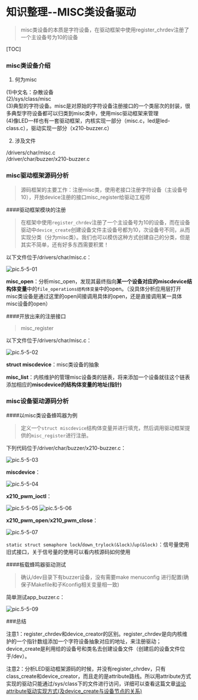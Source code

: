 知识整理--MISC类设备驱动
=====

> misc类设备的本质是字符设备，在驱动框架中使用register_chrdev注册了一个主设备号为10的设备

[TOC]


### misc类设备介绍

1. 何为misc

(1)中文名：杂散设备<br>
(2)/sys/class/misc<br>
(3)典型的字符设备。misc是对原始的字符设备注册接口的一个类层次的封装，很多典型字符设备都可以归类到misc类中，使用misc驱动框架来管理<br>
(4)像LED一样也有一套驱动框架，内核实现一部分（misc.c，led是led-class.c），驱动实现一部分（x210-buzzer.c）<br>

2. 涉及文件

/drivers/char/misc.c<br>
/driver/char/buzzer/x210-buzzer.c

### misc驱动框架源码分析

> 源码框架的主要工作：注册misc类，使用老接口注册字符设备（主设备号10），开放device注册的接口misc_register给驱动工程师

####驱动框架模块的注册

> 在框架中使用`register_chrdev`注册了一个主设备号为10的设备，而在设备驱动中`device_create`创建设备文件主设备号都为10，次设备号不同，从而实现分类（分为misc类）。我们也可以模仿这种方式创建自己的分类，但是其实不简单，还有好多东西需要积累！

以下文件位于/drivers/char/misc.c：

![pic.5-5-01][01]

**misc_open**：分析misc_open，发现其最终指向**某一个设备对应的miscdevice结构体变量**中的`file_operations结构体变量`中的open。（没具体分析应用层打开misc类设备是通过这里的open间接调用具体的open，还是直接调用某一具体misc设备的open）


####开放出来的注册接口

> misc_register

以下文件位于/drivers/char/misc.c：

![pic.5-5-02][02]

**struct miscdevice**：misc类设备的抽象

**misc_list**：内核维护的管理misc设备类的链表，将来添加一个设备就往这个链表添加相应的**miscdevice的结构体变量的地址(指针)**


### misc设备驱动源码分析

####以misc类设备蜂鸣器为例

> 定义一个`struct miscdevice`结构体变量并进行填充，然后调用驱动框架提供的`misc_register`进行注册。

下列代码位于/driver/char/buzzer/x210-buzzer.c：

![pic.5-5-03][03]

**miscdevice**：

![pic.5-5-04][04]

**x210_pwm_ioctl**：

![pic.5-5-05][05]
![pic.5-5-06][06]

**x210_pwm_open**/**x210_pwm_close**：

![pic.5-5-07][07]

`static struct semaphore lock`/`down_trylock(&lock)`/`up(&lock)`：信号量使用旧式接口，关于信号量的使用可以看内核源码如何使用


####板载蜂鸣器驱动测试

> 确认/dev目录下有buzzer设备，没有需要make menuconfig 进行配置(确保子Makefile和子Kconfig相关变量相一致)

简单测试app_buzzer.c：

![pic.5-5-09][09]

###总结


注意1：register_chrdev和device_creator的区别。register_chrdev是向内核维护的一个指针数组添加一个字符设备抽象对应的地址，来注册驱动；device_create是利用给的设备号和类名去创建设备文件（创建后的设备文件位于/dev）。

注意2：分析LED驱动框架源码的时候，并没有register_chrdev，只有class_create和device_creator，而且走的是attribute路线。所以用attribute方式实现的驱动只能通过/sys/class下的文件进行访问，详细可以查看这篇文章[谈论attribute驱动实现方式(及device_create与设备节点的关系)](https://github.com/TongxinV/oneBook/issues/15)

[01]:https://raw.githubusercontent.com/TongxinV/oneBook/master/0.5.Linux-Driver%20Development/assets/pic.5-5/%E5%9B%BE%E7%89%87.5-5-01.png
[02]:https://raw.githubusercontent.com/TongxinV/oneBook/master/0.5.Linux-Driver%20Development/assets/pic.5-5/%E5%9B%BE%E7%89%87.5-5-02.png
[03]:https://raw.githubusercontent.com/TongxinV/oneBook/master/0.5.Linux-Driver%20Development/assets/pic.5-5/%E5%9B%BE%E7%89%87.5-5-03.png
[04]:https://raw.githubusercontent.com/TongxinV/oneBook/master/0.5.Linux-Driver%20Development/assets/pic.5-5/%E5%9B%BE%E7%89%87.5-5-04.png
[05]:https://raw.githubusercontent.com/TongxinV/oneBook/master/0.5.Linux-Driver%20Development/assets/pic.5-5/%E5%9B%BE%E7%89%87.5-5-05.png
[06]:https://raw.githubusercontent.com/TongxinV/oneBook/master/0.5.Linux-Driver%20Development/assets/pic.5-5/%E5%9B%BE%E7%89%87.5-5-06.png
[07]:https://raw.githubusercontent.com/TongxinV/oneBook/master/0.5.Linux-Driver%20Development/assets/pic.5-5/%E5%9B%BE%E7%89%87.5-5-07.png
[09]:https://raw.githubusercontent.com/TongxinV/oneBook/master/0.5.Linux-Driver%20Development/assets/pic.5-5/%E5%9B%BE%E7%89%87.5-5-09.png


